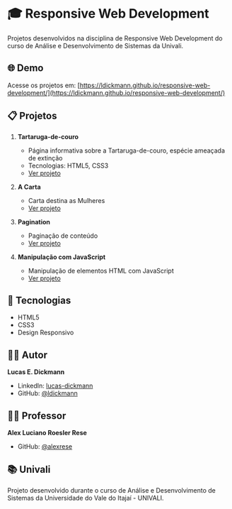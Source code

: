 # 🎓 Responsive Web Development

Projetos desenvolvidos na disciplina de Responsive Web Development do curso de Análise e Desenvolvimento de Sistemas da Univali.

## 🌐 Demo

Acesse os projetos em: [https://ldickmann.github.io/responsive-web-development/](https://ldickmann.github.io/responsive-web-development/)

## 📋 Projetos

1. **Tartaruga-de-couro**

   - Página informativa sobre a Tartaruga-de-couro, espécie ameaçada de extinção
   - Tecnologias: HTML5, CSS3
   - [Ver projeto](https://ldickmann.github.io/responsive-web-development/tartaruga-de-couro)

2. **A Carta**

   - Carta destina as Mulheres
   - [Ver projeto](https://ldickmann.github.io/responsive-web-development/carta-ao-leitor)

3. **Pagination**

   - Paginação de conteúdo
   - [Ver projeto](https://ldickmann.github.io/responsive-web-development/links-pagination/)

4. **Manipulação com JavaScript**

   - Manipulação de elementos HTML com JavaScript
   - [Ver projeto](https://ldickmann.github.io/responsive-web-development/js-exercises/)

## 🚀 Tecnologias

- HTML5
- CSS3
- Design Responsivo

## 👨‍💻 Autor

**Lucas E. Dickmann**

- LinkedIn: [lucas-dickmann](https://www.linkedin.com/in/lucas-dickmann)
- GitHub: [@ldickmann](https://github.com/ldickmann)

## 👨‍🏫 Professor

**Alex Luciano Roesler Rese**

- GitHub: [@alexrese](https://github.com/alexrese)

## 📚 Univali

Projeto desenvolvido durante o curso de Análise e Desenvolvimento de Sistemas da Universidade do Vale do Itajaí - UNIVALI.
